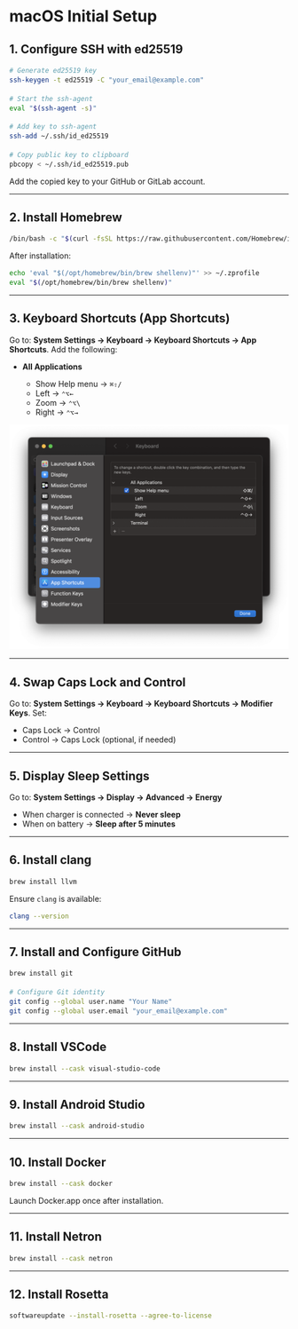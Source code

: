 # macOS Initial Setup

## 1. Configure SSH with ed25519

```bash
# Generate ed25519 key
ssh-keygen -t ed25519 -C "your_email@example.com"

# Start the ssh-agent
eval "$(ssh-agent -s)"

# Add key to ssh-agent
ssh-add ~/.ssh/id_ed25519

# Copy public key to clipboard
pbcopy < ~/.ssh/id_ed25519.pub
```

Add the copied key to your GitHub or GitLab account.

---

## 2. Install Homebrew

```bash
/bin/bash -c "$(curl -fsSL https://raw.githubusercontent.com/Homebrew/install/HEAD/install.sh)"
```

After installation:

```bash
echo 'eval "$(/opt/homebrew/bin/brew shellenv)"' >> ~/.zprofile
eval "$(/opt/homebrew/bin/brew shellenv)"
```

---

## 3. Keyboard Shortcuts (App Shortcuts)

Go to: **System Settings → Keyboard → Keyboard Shortcuts → App Shortcuts**.
Add the following:

* **All Applications**

  * Show Help menu → `⌘⇧/`
  * Left → `⌃⌥←`
  * Zoom → `⌃⌥\`
  * Right → `⌃⌥→`

![Keyboard Shortcuts Screenshot](img/macos-init-keyboard-shortcuts.png)

---

## 4. Swap Caps Lock and Control

Go to: **System Settings → Keyboard → Keyboard Shortcuts → Modifier Keys**.
Set:

* Caps Lock → Control
* Control → Caps Lock (optional, if needed)

---

## 5. Display Sleep Settings

Go to: **System Settings → Display → Advanced → Energy**

* When charger is connected → **Never sleep**
* When on battery → **Sleep after 5 minutes**

---

## 6. Install clang

```bash
brew install llvm
```

Ensure `clang` is available:

```bash
clang --version
```

---

## 7. Install and Configure GitHub

```bash
brew install git

# Configure Git identity
git config --global user.name "Your Name"
git config --global user.email "your_email@example.com"
```

---

## 8. Install VSCode

```bash
brew install --cask visual-studio-code
```

---

## 9. Install Android Studio

```bash
brew install --cask android-studio
```

---

## 10. Install Docker

```bash
brew install --cask docker
```

Launch Docker.app once after installation.

---

## 11. Install Netron

```bash
brew install --cask netron
```

---

## 12. Install Rosetta

```bash
softwareupdate --install-rosetta --agree-to-license
```

